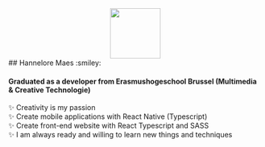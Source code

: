 <div id="header" align="center">
  <img src="https://i.giphy.com/media/v1.Y2lkPTc5MGI3NjExazJibml0YW1wb3llaDBwNXB3Nm04bDFvN3kzZ2o2NGFrYndxNjZldiZlcD12MV9pbnRlcm5hbF9naWZfYnlfaWQmY3Q9cw/VPnfM9bmR0ZaQo3qtK/giphy.gif" width="100"/>
</div>
## Hannelore Maes :smiley:

#### Graduated as a developer from Erasmushogeschool Brussel (Multimedia & Creative Technologie) 

:sparkles: Creativity is my passion <br/>
:sparkles: Create mobile applications with React Native (Typescript) <br/>
:sparkles: Create front-end website with React Typescript and SASS <br/>
:sparkles: I am always ready and willing to learn new things and techniques